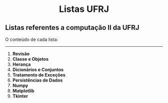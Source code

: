 <h1 style="text-align: center;">
    Listas UFRJ
</h1>

## Listas referentes a computação II da UFRJ

O conteúdo de cada lista:

----

1. **Revisão**
2. **Classe e Objetos**
3. **Herança**
4. **Dicionários e Conjuntos**
5. **Tratamento de Exceções**
6. **Persistências de Dados**
7. **Numpy**
8. **Matplotlib**
9. **Tkinter**
